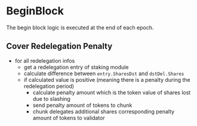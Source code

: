 <!-- order: 5 -->

# BeginBlock

The begin block logic is executed at the end of each epoch.

## Cover Redelegation Penalty

- for all redelegation infos
  - get a redelegation entry of staking module 
  - calculate difference between `entry.SharesDst` and `dstDel.Shares`
  - if calculated value is positive (meaning there is a penalty during the redelegation period)
    - calculate penalty amount which is the token value of shares lost due to slashing 
    - send penalty amount of tokens to chunk 
    - chunk delegates additional shares corresponding penalty amount of tokens to validator